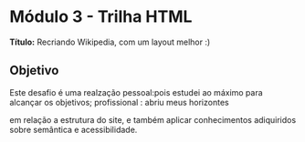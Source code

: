 # Módulo 3 - Trilha HTML

**Título:** Recriando Wikipedia, com um layout melhor :)

## Objetivo

Este desafio é uma realzação pessoal:pois estudei ao máximo para alcançar os objetivos; profissional : abriu meus horizontes

 em  relação a estrutura do site, e também aplicar conhecimentos adiquiridos sobre semântica e acessibilidade.

## 
